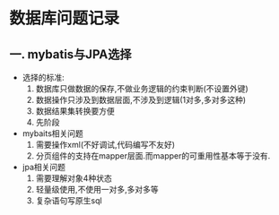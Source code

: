 # 数据库问题记录

## 一. mybatis与JPA选择

* 选择的标准:
  1. 数据库只做数据的保存,不做业务逻辑的约束判断(不设置外键)
  2. 数据操作只涉及到数据层面,不涉及到逻辑(1对多,多对多这种)
  3. 数据结果集转换要方便
  4. 先阶段
* mybaits相关问题
  1. 需要操作xml(不好调试,代码编写不友好)
  2. 分页组件的支持在mapper层面.而mapper的可重用性基本等于没有.
* jpa相关问题
  1. 需要理解对象4种状态
  2. 轻量级使用,不使用一对多,多对多等
  3. 复杂语句写原生sql




